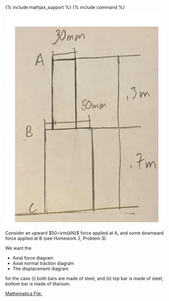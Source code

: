 {% include mathjax_support %}
{% include command %}

![](Images/2021-09-26-23-43-26.png)

Consider an upward $50~\rm{kN}$ force applied at A, and some downward force applied at B (see Homework 2, Problem 3).

We want the 
* Axial force diagram 
* Axial normal traction diagram 
* The displacement diagram

for the case (i) both bars are made of steel, and (ii) top bar is made of steel, bottom bar is made of titanium.


[Mathematica File.](./SteppedCompositeTwoForces.nb) 